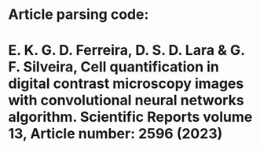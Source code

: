 # Article parsing code:

# E. K. G. D. Ferreira, D. S. D. Lara & G. F. Silveira, Cell quantification in digital contrast microscopy images with convolutional neural networks algorithm. Scientific Reports volume 13, Article number: 2596 (2023) 